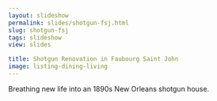```yaml
---
layout: slideshow
permalink: slides/shotgun-fsj.html
slug: shotgun-fsj
tags: slideshow
view: slides

title: Shotgun Renovation in Faubourg Saint John
image: listing-dining-living
---
```

Breathing new life into an 1890s New Orleans shotgun house.
